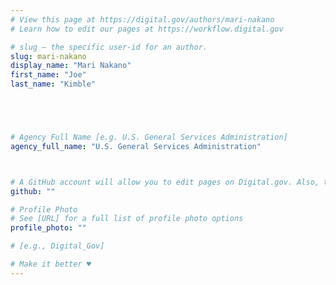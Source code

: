 ```yaml
---
# View this page at https://digital.gov/authors/mari-nakano
# Learn how to edit our pages at https://workflow.digital.gov

# slug — the specific user-id for an author.
slug: mari-nakano
display_name: "Mari Nakano"
first_name: "Joe"
last_name: "Kimble"





# Agency Full Name [e.g. U.S. General Services Administration]
agency_full_name: "U.S. General Services Administration"



# A GitHub account will allow you to edit pages on Digital.gov. Also, the image used in your GitHub account can be used to populate your digital.gov profile photo. Learn more about getting a Github account at [URL]
github: ""

# Profile Photo
# See [URL] for a full list of profile photo options
profile_photo: ""

# [e.g., Digital_Gov]

# Make it better ♥
---
```

